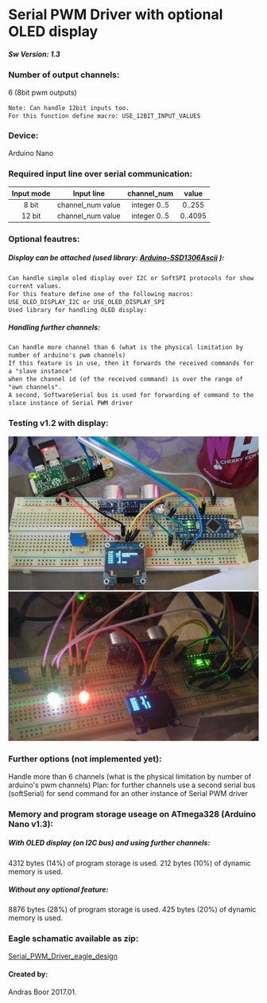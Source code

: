 # Serial PWM Driver with optional OLED display

##### Sw Version: 1.3

### Number of output channels:
6 (8bit pwm outputs)

    Note: Can handle 12bit inputs too.
    For this function define macro: USE_12BIT_INPUT_VALUES

### Device:
Arduino Nano

### Required input line over serial communication:

| Input mode | Input line        | channel_num  | value   |
| :--------: | :---------------: | :----------: | :-----: |
| 8 bit      | channel_num value | integer 0..5 | 0..255  |
| 12 bit     | channel_num value | integer 0..5 | 0..4095 |


### Optional feautres:

##### Display can be attached (used library: [Arduino-SSD1306Ascii](https://github.com/bbkbarbar/Arduino-SSD1306Ascii) ):
    Can handle simple oled display over I2C or SoftSPI protocols for show current values.
    For this feature define one of the following macros: USE_OLED_DISPLAY_I2C or USE_OLED_DISPLAY_SPI
    Used library for handling OLED display:

##### Handling further channels:
    Can handle more channel than 6 (what is the physical limitation by number of arduino's pwm channels)
    If this feature is in use, then it forwards the received commands for a "slave instance"
    when the channel id (of the received command) is over the range of "own channels".
    A second, SoftwareSerial bus is used for forwarding of command to the slace instance of Serial PWM driver



### Testing v1.2 with display:
![Testing @ v1.0](https://github.com/bbkbarbar/Serial_PWM_Driver_with_OLED/blob/master/Documents/Testing_v1_0.png "Testing @ v1.0")
![Testing @ v1.2](https://raw.githubusercontent.com/bbkbarbar/Serial_PWM_Driver_with_OLED/master/Documents/Breadboard_Testing_v1.2.png "Testing @ v1.2")

### Further options (not implemented yet):
Handle more than 6 channels (what is the physical limitation by number of arduino's pwm channels)
Plan: for further channels use a second serial bus (softSerial)
for send command for an other instance of Serial PWM driver

### Memory and program storage useage on ATmega328 (Arduino Nano v1.3):

##### With OLED display (on I2C bus) and using further channels:
4312 bytes (14%) of program storage is used.
212 bytes (10%) of dynamic memory is used.

##### Without any optional feature:
8876 bytes (28%) of program storage is used.
 425 bytes (20%) of dynamic memory is used.



### Eagle schamatic available as zip:
[Serial_PWM_Driver_eagle_design](https://github.com/bbkbarbar/Serial_PWM_Driver_with_OLED/blob/master/Schematic_designs/Eagle_designs/Serial_PWM_driver_-_Eagle_desing.zip)


#### Created by:
Andras Boor
2017.01.
